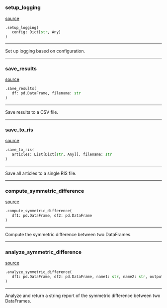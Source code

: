 #


### setup_logging
[source](https://github.com/allfed/gcr-resilience-map/blob/master/src/utils.py/#L7)
```python
.setup_logging(
   config: Dict[str, Any]
)
```

---
Set up logging based on configuration.

----


### save_results
[source](https://github.com/allfed/gcr-resilience-map/blob/master/src/utils.py/#L16)
```python
.save_results(
   df: pd.DataFrame, filename: str
)
```

---
Save results to a CSV file.

----


### save_to_ris
[source](https://github.com/allfed/gcr-resilience-map/blob/master/src/utils.py/#L21)
```python
.save_to_ris(
   articles: List[Dict[str, Any]], filename: str
)
```

---
Save all articles to a single RIS file.

----


### compute_symmetric_difference
[source](https://github.com/allfed/gcr-resilience-map/blob/master/src/utils.py/#L43)
```python
.compute_symmetric_difference(
   df1: pd.DataFrame, df2: pd.DataFrame
)
```

---
Compute the symmetric difference between two DataFrames.

----


### analyze_symmetric_difference
[source](https://github.com/allfed/gcr-resilience-map/blob/master/src/utils.py/#L51)
```python
.analyze_symmetric_difference(
   df1: pd.DataFrame, df2: pd.DataFrame, name1: str, name2: str, output_dir: str
)
```

---
Analyze and return a string report of the symmetric difference between two DataFrames.
